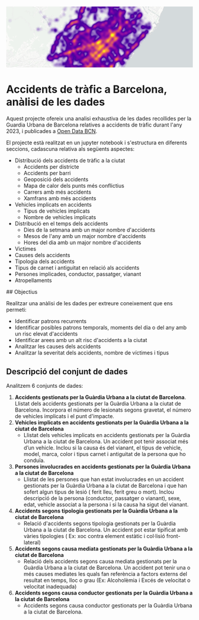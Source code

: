 ![Barcelona traffic incidents heatmap](newplot.png)

# Accidents de tràfic a Barcelona, anàlisi de les dades

Aquest projecte ofereix una analisi exhaustiva de les dades recollides per la Guardia Urbana de Barcelona relatives a accidents de tràfic durant l'any 2023, i publicades a [Open Data BCN](https://opendata-ajuntament.barcelona.cat/en).

El projecte està realitzat en un jupyter notebook i s'estructura en diferents seccions, cadascuna relativa als següents aspectes:

-   Distribució dels accidents de tràfic a la ciutat
    -   Accidents per districte
    -   Accidents per barri
    -   Geoposició dels accidents
    -   Mapa de calor dels punts més conflictius
    -   Carrers amb més accidents
    -   Xamfrans amb més accidents
-   Vehicles implicats en accidents
    -   Tipus de vehicles implicats
    -   Nombre de vehicles implicats
-   Distribució en el temps dels accidents
    -   Dies de la setmana amb un major nombre d'accidents
    -   Mesos de l'any amb un major nombre d'accidents
    -   Hores del dia amb un major nombre d'accidents
-   Victimes
-   Causes dels accidents
-   Tipologia dels accidents
-   Tipus de carnet i antiguitat en relació als accidents
-   Persones implicades, conductor, passatger, vianant
-   Atropellaments

## Objectius

Realitzar una anàlisi de les dades per extreure coneixement que ens permeti:

-   Identificar patrons recurrents
-   Identificar posibles patrons temporals, moments del dia o del any amb un risc elevat d'accidents
-   Identificar arees amb un alt risc d'accidents a la ciutat
-   Analitzar les causes dels accidents
-   Analitzar la severitat dels accidents, nombre de víctimes i tipus

## Descripció del conjunt de dades

Analitzem 6 conjunts de dades:

1. **Accidents gestionats per la Guàrdia Urbana a la ciutat de Barcelona**. Llistat dels accidents gestionats per la Guàrdia Urbana a la ciutat de Barcelona. Incorpora el número de lesionats segons gravetat, el número de vehicles implicats i el punt d'impacte.
2. **Vehicles implicats en accidents gestionats per la Guàrdia Urbana a la ciutat de Barcelona**
    - Llistat dels vehicles implicats en accidents gestionats per la Guàrdia Urbana a la ciutat de Barcelona. Un accident pot tenir associat més d’un vehicle. Inclou si la causa és del vianant, el tipus de vehicle, model, marca, color i tipus carnet i antiguitat de la persona que ho conduïa.
3. **Persones involucrades en accidents gestionats per la Guàrdia Urbana a la ciutat de Barcelona**
    - Llistat de les persones que han estat involucrades en un accident gestionats per la Guàrdia Urbana a la ciutat de Barcelona i que han sofert algun tipus de lesió ( ferit lleu, ferit greu o mort). Inclou descripció de la persona (conductor, passatger o vianant), sexe, edat, vehicle associat a la persona i si la causa ha sigut del vianant.
4. **Accidents segons tipologia gestionats per la Guàrdia Urbana a la ciutat de Barcelona**
    - Relació d'accidents segons tipologia gestionats per la Guàrdia Urbana a la ciutat de Barcelona. Un accident pot estar tipificat amb vàries tipologies ( Ex: xoc contra element estàtic i col·lisió front-lateral)
5. **Accidents segons causa mediata gestionats per la Guàrdia Urbana a la ciutat de Barcelona**
    - Relació dels accidents segons causa mediata gestionats per la Guàrdia Urbana a la ciutat de Barcelona. Un accident pot tenir una o més causes mediates les quals fan referència a factors externs del resultat en temps, lloc o grau (Ex: Alcoholèmia i Excés de velocitat o velocitat inadequada)
6. **Accidents segons causa conductor gestionats per la Guàrdia Urbana a la ciutat de Barcelona**
    - Accidents segons causa conductor gestionats per la Guàrdia Urbana a la ciutat de Barcelona.
